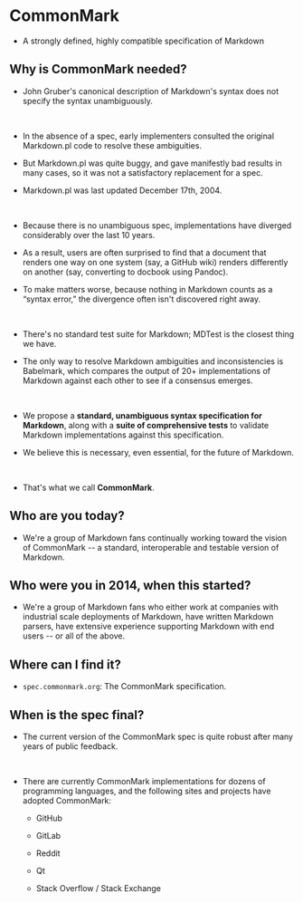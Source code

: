 # CommonMark

- A strongly defined, highly compatible specification of Markdown

## Why is CommonMark needed?

- John Gruber's canonical description of Markdown's syntax does not specify the syntax unambiguously.

<br>

- In the absence of a spec, early implementers consulted the original Markdown.pl code to resolve these ambiguities.

- But Markdown.pl was quite buggy, and gave manifestly bad results in many cases, so it was not a satisfactory replacement for a spec.

- Markdown.pl was last updated December 17th, 2004.

<br>

- Because there is no unambiguous spec, implementations have diverged considerably over the last 10 years.

- As a result, users are often surprised to find that a document that renders one way on one system (say, a GitHub wiki) renders differently on another (say, converting to docbook using Pandoc).

- To make matters worse, because nothing in Markdown counts as a “syntax error,” the divergence often isn't discovered right away.

<br>

- There's no standard test suite for Markdown; MDTest is the closest thing we have.

- The only way to resolve Markdown ambiguities and inconsistencies is Babelmark, which compares the output of 20+ implementations of Markdown against each other to see if a consensus emerges.

<br>

- We propose a **standard, unambiguous syntax specification for Markdown**, along with a **suite of comprehensive tests** to validate Markdown implementations against this specification.

- We believe this is necessary, even essential, for the future of Markdown.

<br>

- That's what we call **CommonMark**.

## Who are you today?

- We're a group of Markdown fans continually working toward the vision of CommonMark -- a standard, interoperable and testable version of Markdown.

## Who were you in 2014, when this started?

- We're a group of Markdown fans who either work at companies with industrial scale deployments of Markdown, have written Markdown parsers, have extensive experience supporting Markdown with end users -- or all of the above.

## Where can I find it?

- `spec.commonmark.org`: The CommonMark specification.

## When is the spec final?

- The current version of the CommonMark spec is quite robust after many years of public feedback.

<br>

- There are currently CommonMark implementations for dozens of programming languages, and the following sites and projects have adopted CommonMark:

    - GitHub

    - GitLab

    - Reddit

    - Qt

    - Stack Overflow / Stack Exchange
